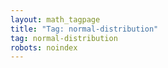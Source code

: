 ```yaml
---
layout: math_tagpage
title: "Tag: normal-distribution"
tag: normal-distribution
robots: noindex
---
```

